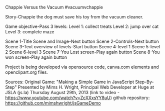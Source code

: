 Chappie Versus the Vacuum #vacuumvchappie

Story-Chappie the dog must save his toy from the vacuum cleaner.

Game objective-Pass 3 levels: Level 1: collect treats Level 2: jump over cat Level 3: complete maze

Scene 1-Title Scene and Image-Next button Scene 2-Controls-Next button Scene 3-Text overview of levels-Start button Scene 4-level 1 Scene 5-level 2 Scene 6-level 3 Scene 7-You Lost screen-Play again button Scene 8-You won screen-Play again button

Project is being developed via opensource code, canva.com elements and openclipart.org files.

Sources: Original Game: "Making a Simple Game in JavaScript Step-By-Step" Presented by Mims H. Wright, Principal Web Developer at Huge at JSLA (js.la) Thursday August 29th, 2013 (link to video - https://www.youtube.com/watch?v=ZcXXxsYY8uU) github repository: https://github.com/mimshwright/jsGameDemo
